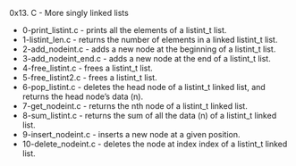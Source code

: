 0x13. C - More singly linked lists
- 0-print_listint.c - prints all the elements of a listint_t list.
- 1-listint_len.c - returns the number of elements in a linked listint_t list.
- 2-add_nodeint.c - adds a new node at the beginning of a listint_t list.
- 3-add_nodeint_end.c - adds a new node at the end of a listint_t list.
- 4-free_listint.c - frees a listint_t list.
- 5-free_listint2.c - frees a listint_t list.
- 6-pop_listint.c -  deletes the head node of a listint_t linked list, and returns the head node’s data (n).
- 7-get_nodeint.c - returns the nth node of a listint_t linked list.
- 8-sum_listint.c - returns the sum of all the data (n) of a listint_t linked list.
- 9-insert_nodeint.c - inserts a new node at a given position.
- 10-delete_nodeint.c - deletes the node at index index of a listint_t linked list.
